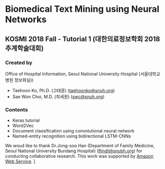 # Biomedical Text Mining using Neural Networks
## KOSMI 2018 Fall - Tutorial 1 (대한의료정보학회 2018 추계학술대회)

### Created by
Office of Hospital Information, Seoul National University Hospital
(서울대학교병원 정보화실))

- Taehoon Ko, Ph.D. (고태훈) (<taehoonko@snuh.org>)
- Sae Won Choi, M.D. (최세원) (<swc@snuh.org>)

### Contents
- Keras tutorial
- Word2Vec
- Document classification using convolutional neural network
- Named-entity recognition using bidirectional LSTM-CNNs

We woud like to thank Dr.Jong-soo Han (Department of Family Medicine, Seoul National University Bundang Hospital) (<flindt@snubh.org>) for conducting collaborative research. This work was supported by [Amazon Web Service](<https://aws.amazon.com/>).
]